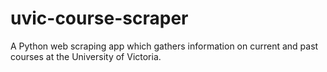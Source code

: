 # uvic-course-scraper
A Python web scraping app which gathers information on current and past courses at the University of Victoria.
